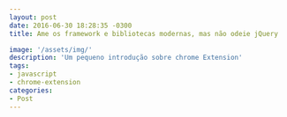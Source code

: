 ```yaml
---
layout: post
date: 2016-06-30 18:28:35 -0300
title: Ame os framework e bibliotecas modernas, mas não odeie jQuery

image: '/assets/img/'
description: 'Um pequeno introdução sobre chrome Extension'
tags:
- javascript
- chrome-extension
categories:
- Post
---
```


